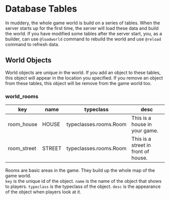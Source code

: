# Database Tables

In muddery, the whole game world is build on a series of tables. When the server starts up for the first time, the server will load these data and build the world. If you have modified some tables after the server start, you, as a builder, can use `@loadworld` command to rebuild the world and use `@reload` command to refresh data.

## World Objects

World objects are unique in the world. If you add an object to these tables, this object will appear in the location you specified. If you remove an object from these tables, this object will be remove from the game world too.

### world_rooms
key | name | typeclass | desc
--- | --- | --- | ---
room_house | HOUSE | typeclasses.rooms.Room | This is a house in your game.
room_street | STREET | typeclasses.rooms.Room | This is a street in front of house.

Rooms are basic areas in the game. They build up the whole map of the game world.<br>
`key` is the unique id of the object.
`name` is the name of the object that shows to players.
`typeclass` is the typeclass of the object.
`desc` is the appearance of the object when players look at it.

